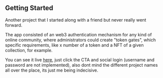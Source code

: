 ## Getting Started

Another project that I started along with a friend but never really went forward.

The app consisted of an web3 authentication mechanism for any kind of online community, where administrators could create "token gates", which specific requirements, like x number of a token and a NFT of a given collection, for example.

You can see it live [here](https://gandalf-e3w7uzat5-marcoskichel.vercel.app/sign-in), just click the CTA and social login (username and password are not implemented), also dont mind the different project names all over the place, its just me being indecisive.
